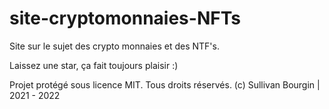 # site-cryptomonnaies-NFTs
Site sur le sujet des crypto monnaies et des NTF's.

Laissez une star, ça fait toujours plaisir :)

Projet protégé sous licence MIT. Tous droits réservés. (c) Sullivan Bourgin | 2021 - 2022 
